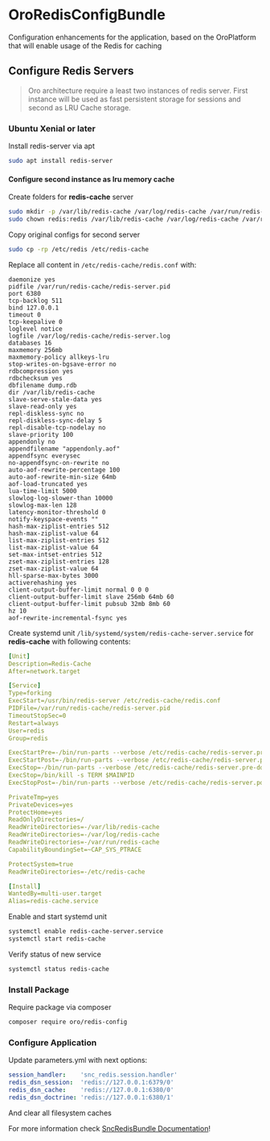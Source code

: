 # OroRedisConfigBundle

Configuration enhancements for the application, based on the OroPlatform that will enable usage of the Redis for caching

## Configure Redis Servers

> Oro architecture require a least two instances of redis server. First instance will be used as fast persistent storage for sessions and second as LRU Cache storage.

### Ubuntu Xenial or later

Install redis-server via apt
``` bash
sudo apt install redis-server
```

#### Configure second instance as lru memory cache

Create folders for **redis-cache** server  
```bash
sudo mkdir -p /var/lib/redis-cache /var/log/redis-cache /var/run/redis-cache
sudo chown redis:redis /var/lib/redis-cache /var/log/redis-cache /var/run/redis-cache
```

Copy original configs for second server
```bash
sudo cp -rp /etc/redis /etc/redis-cache
```

Replace all content in `/etc/redis-cache/redis.conf` with:  

```
daemonize yes
pidfile /var/run/redis-cache/redis-server.pid
port 6380
tcp-backlog 511
bind 127.0.0.1
timeout 0
tcp-keepalive 0
loglevel notice
logfile /var/log/redis-cache/redis-server.log
databases 16
maxmemory 256mb
maxmemory-policy allkeys-lru
stop-writes-on-bgsave-error no
rdbcompression yes
rdbchecksum yes
dbfilename dump.rdb
dir /var/lib/redis-cache
slave-serve-stale-data yes
slave-read-only yes
repl-diskless-sync no
repl-diskless-sync-delay 5
repl-disable-tcp-nodelay no
slave-priority 100
appendonly no
appendfilename "appendonly.aof"
appendfsync everysec
no-appendfsync-on-rewrite no
auto-aof-rewrite-percentage 100
auto-aof-rewrite-min-size 64mb
aof-load-truncated yes
lua-time-limit 5000
slowlog-log-slower-than 10000
slowlog-max-len 128
latency-monitor-threshold 0
notify-keyspace-events ""
hash-max-ziplist-entries 512
hash-max-ziplist-value 64
list-max-ziplist-entries 512
list-max-ziplist-value 64
set-max-intset-entries 512
zset-max-ziplist-entries 128
zset-max-ziplist-value 64
hll-sparse-max-bytes 3000
activerehashing yes
client-output-buffer-limit normal 0 0 0
client-output-buffer-limit slave 256mb 64mb 60
client-output-buffer-limit pubsub 32mb 8mb 60
hz 10
aof-rewrite-incremental-fsync yes
```

Create systemd unit `/lib/systemd/system/redis-cache-server.service` for **redis-cache** with following contents:
```yaml
[Unit]
Description=Redis-Cache
After=network.target

[Service]
Type=forking
ExecStart=/usr/bin/redis-server /etc/redis-cache/redis.conf
PIDFile=/var/run/redis-cache/redis-server.pid
TimeoutStopSec=0
Restart=always
User=redis
Group=redis

ExecStartPre=-/bin/run-parts --verbose /etc/redis-cache/redis-server.pre-up.d
ExecStartPost=-/bin/run-parts --verbose /etc/redis-cache/redis-server.post-up.d
ExecStop=-/bin/run-parts --verbose /etc/redis-cache/redis-server.pre-down.d
ExecStop=/bin/kill -s TERM $MAINPID
ExecStopPost=-/bin/run-parts --verbose /etc/redis-cache/redis-server.post-down.d

PrivateTmp=yes
PrivateDevices=yes
ProtectHome=yes
ReadOnlyDirectories=/
ReadWriteDirectories=-/var/lib/redis-cache
ReadWriteDirectories=-/var/log/redis-cache
ReadWriteDirectories=-/var/run/redis-cache
CapabilityBoundingSet=~CAP_SYS_PTRACE

ProtectSystem=true
ReadWriteDirectories=-/etc/redis-cache

[Install]
WantedBy=multi-user.target
Alias=redis-cache.service
```

Enable and start systemd unit

```bash
systemctl enable redis-cache-server.service
systemctl start redis-cache
```

Verify status of new service  

```bash
systemctl status redis-cache
```

### Install Package
Require package via composer
``` bash
composer require oro/redis-config 
```

### Configure Application
Update parameters.yml with next options:
``` yaml
session_handler:    'snc_redis.session.handler'
redis_dsn_session:  'redis://127.0.0.1:6379/0'
redis_dsn_cache:    'redis://127.0.0.1:6380/0'
redis_dsn_doctrine: 'redis://127.0.0.1:6380/1'

```

And clear all filesystem caches

For more information check [SncRedisBundle Documentation](https://github.com/snc/SncRedisBundle/blob/master/Resources/doc/index.md)!
